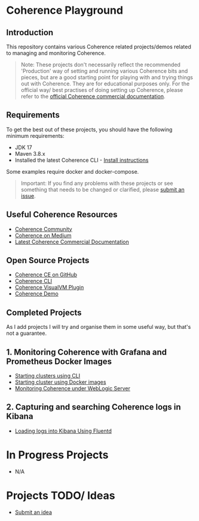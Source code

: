 # Coherence Playground

## Introduction

This repository contains various Coherence related projects/demos related to managing and monitoring Coherence.

> Note: These projects don't necessarily reflect the recommended 'Production' way of setting and running various Coherence
bits and pieces, but are a good starting point for playing with and trying things out with Coherence. 
> They are for educational purposes only.
> For the official way/ best practises of doing setting up Coherence, please refer to the [official Coherence commercial documentation](https://docs.oracle.com/en/middleware/standalone/coherence/14.1.1.2206/).

## Requirements

To get the best out of these projects, you should have the following minimum requirements:

* JDK 17
* Maven 3.8.x
* Installed the latest Coherence CLI - [Install instructions](https://oracle.github.io/coherence-cli/docs/latest/#/docs/installation/01_installation)

Some examples require docker and docker-compose.

>Important: If you find any problems with these projects or see something that needs to 
> be changed or clarified, please [submit an issue](https://github.com/tmiddlet2666/coherence-playground/issues/new/choose).

## Useful Coherence Resources

* [Coherence Community](https://coherence.community/)
* [Coherence on Medium](https://medium.com/oracle-coherence)
* [Latest Coherence Commercial Documentation](https://docs.oracle.com/en/middleware/standalone/coherence/14.1.1.2206/)

## Open Source Projects

* [Coherence CE on GitHub](https://github.com/oracle/coherence)
* [Coherence CLI](https://github.com/oracle/coherence-cli)
* [Coherence VisualVM Plugin](https://github.com/oracle/coherence-visualvm)
* [Coherence Demo](https://github.com/coherence-community/coherence-demo)

## Completed Projects

As I add projects I will try and organise them in some useful way, but that's not a guarantee.

## 1. Monitoring Coherence with Grafana and Prometheus Docker Images

* [Starting clusters using CLI](monitoring)
* [Starting cluster using Docker images](monitoring-docker)
* [Monitoring Coherence under WebLogic Server](monitoring-weblogic)

## 2. Capturing and searching Coherence logs in Kibana

* [Loading logs into Kibana Using Fluentd](logging)
 
# In Progress Projects
 
* N/A      

# Projects TODO/ Ideas

* [Submit an idea](https://github.com/tmiddlet2666/coherence-playground/issues/new/choose)



